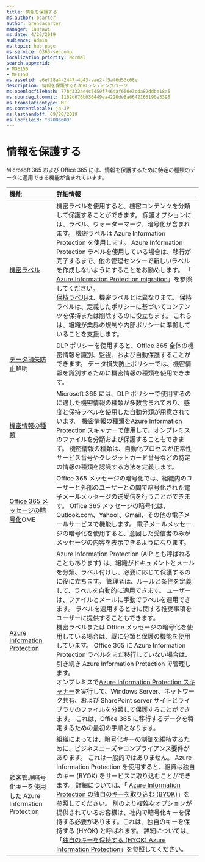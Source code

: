 ```yaml
---
title: 情報を保護する
ms.author: bcarter
author: brendacarter
manager: laurawi
ms.date: 4/26/2019
audience: Admin
ms.topic: hub-page
ms.service: O365-seccomp
localization_priority: Normal
search.appverid:
- MOE150
- MET150
ms.assetid: a6ef28a4-2447-4b43-aae2-f5af6d53c68e
description: 情報を保護するためのランディングページ
ms.openlocfilehash: 77b4332ae4c5450f7464af660e3cda82ddbe18a5
ms.sourcegitcommit: 1162d676b036449ea4220de8a6642165190e3398
ms.translationtype: MT
ms.contentlocale: ja-JP
ms.lasthandoff: 09/20/2019
ms.locfileid: "37086609"
---
```

# <a name="protect-information"></a>情報を保護する

Microsoft 365 および Office 365 には、情報を保護するために特定の種類のデータに適用できる機能が含まれています。


|**機能**|**詳細情報**|
|:-----|:-----|
|[機密ラベル](sensitivity-labels.md) <br/> |機密ラベルを使用すると、機密コンテンツを分類して保護することができます。 保護オプションには、ラベル、ウォーターマーク、暗号化が含まれます。 機密ラベルは Azure Information Protection を使用します。 Azure Information Protection ラベルを使用している場合は、移行が完了するまで、他の管理センターで新しいラベルを作成しないようにすることをお勧めします。 「 [Azure Information Protection migration](https://docs.microsoft.com/en-us/azure/information-protection/configure-policy-migrate-labels)」を参照してください。 <br/> [保持ラベル](retention-policies.md)は、機密ラベルとは異なります。 保持ラベルは、定義したポリシーに基づいてコンテンツを保持または削除するのに役立ちます。 これらは、組織が業界の規制や内部ポリシーに準拠していることを支援します。|
|[データ損失防止](data-loss-prevention-policies.md)鮮明  <br/> |DLP ポリシーを使用すると、Office 365 全体の機密情報を識別、監視、および自動保護することができます。 データ損失防止ポリシーでは、機密情報を識別するために機密情報の種類を使用できます。 <br/> |
|[機密情報の種類](what-the-sensitive-information-types-look-for.md) <br/> |Microsoft 365 には、DLP ポリシーで使用するのに適した機密情報の種類が多数含まれており、感度と保持ラベルを使用した自動分類が用意されています。 機密情報の種類を[Azure Information Protection スキャナー](https://docs.microsoft.com/en-us/azure/information-protection/deploy-aip-scanner)で使用して、オンプレミスのファイルを分類および保護することもできます。 機密情報の種類は、自動化プロセスが正常性サービス番号やクレジットカード番号などの特定の情報の種類を認識する方法を定義します。   <br/> |
|[Office 365 メッセージの暗号化](ome.md)OME  <br/> |Office 365 メッセージの暗号化では、組織内のユーザーと外部のユーザーとの間で暗号化された電子メールメッセージの送受信を行うことができます。 Office 365 メッセージの暗号化は、Outlook.com、Yahoo!、Gmail、その他の電子メールサービスで機能します。 電子メールメッセージの暗号化を使用すると、意図した受信者のみがメッセージの内容を表示できるようになります。 <br/> |
|[Azure Information Protection](https://docs.microsoft.com/en-us/azure/information-protection/)<br/> |Azure Information Protection (AIP とも呼ばれることもあります) は、組織がドキュメントとメールを分類、ラベル付けし、必要に応じて保護するのに役に立ちます。 管理者は、ルールと条件を定義して、ラベルを自動的に適用できます。 ユーザーは、ファイルとメールに手動でラベルを適用できます。 ラベルを適用するときに関する推奨事項をユーザーに提供することもできます。<br/> 機密ラベルまたは Office メッセージの暗号化を使用している場合は、既に分類と保護の機能を使用しています。 Office 365 に Azure Information Protection ラベルをまだ移行していない場合は、引き続き Azure Information Protection で管理します。  <br/>オンプレミスで[Azure Information Protection スキャナー](https://docs.microsoft.com/en-us/azure/information-protection/deploy-aip-scanner)を実行して、Windows Server、ネットワーク共有、および SharePoint server サイトとライブラリのファイルを分類して保護することができます。 これは、Office 365 に移行するデータを特定するための最初の手順となります。
|顧客管理暗号化キーを使用した Azure Information Protection <br/> |組織によっては、暗号化キーの制御を維持するために、ビジネスニーズやコンプライアンス要件があります。 これは一般的ではありません。 Azure Information Protection を使用すると、組織は独自のキー (BYOK) をサービスに取り込むことができます。 詳細については、「 [Azure Information Protection の独自のキーを取り込む (BYOK)](https://docs.microsoft.com/en-us/azure/information-protection/byok-price-restrictions)」を参照してください。 別のより複雑なオプションが提供されているお客様は、社内で暗号化キーを保持する必要があります。これは、独自のキーを保持する (HYOK) と呼ばれます。  詳細については、「[独自のキーを保持する (HYOK) Azure Information Protection](https://docs.microsoft.com/en-us/azure/information-protection/configure-adrms-restrictions)」を参照してください。 <br/> |
    

